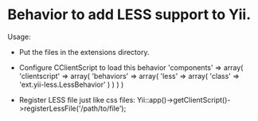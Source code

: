Behavior to add LESS support to Yii.
========

Usage:
- Put the files in the extensions directory.
- Configure CClientScript to load this behavior
  'components' => array(
    'clientscript' => array(
      'behaviors' => array(
        'less' => array(
          'class' => 'ext.yii-less.LessBehavior'
        )
      )
    )
  )

- Register LESS file just like css files: 
  Yii::app()->getClientScript()->registerLessFile('/path/to/file');
